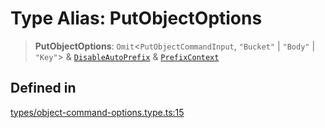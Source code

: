 # Type Alias: PutObjectOptions

> **PutObjectOptions**: `Omit`\<`PutObjectCommandInput`, `"Bucket"` \| `"Body"` \| `"Key"`\> & [`DisableAutoPrefix`](DisableAutoPrefix.md) & [`PrefixContext`](PrefixContext.md)

## Defined in

[types/object-command-options.type.ts:15](https://github.com/LabO8/nestjs-s3/blob/1543c2d00f94450144b62a41101481b695225e3d/src/types/object-command-options.type.ts#L15)
